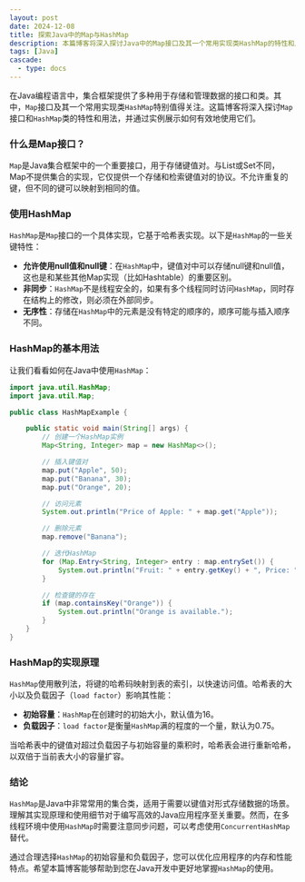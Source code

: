 ```yaml
---
layout: post
date: 2024-12-08
title: 探索Java中的Map与HashMap
description: 本篇博客将深入探讨Java中的Map接口及其一个常用实现类HashMap的特性和用法，帮助您更好地理解和使用它们。
tags: [Java]
cascade:
  - type: docs
---
```



在Java编程语言中，集合框架提供了多种用于存储和管理数据的接口和类。其中，`Map`接口及其一个常用实现类`HashMap`特别值得关注。这篇博客将深入探讨`Map`接口和`HashMap`类的特性和用法，并通过实例展示如何有效地使用它们。

### 什么是Map接口？

`Map`是Java集合框架中的一个重要接口，用于存储键值对。与List或Set不同，Map不提供集合的实现，它仅提供一个存储和检索键值对的协议。不允许重复的键，但不同的键可以映射到相同的值。

### 使用HashMap

`HashMap`是`Map`接口的一个具体实现，它基于哈希表实现。以下是`HashMap`的一些关键特性：

- **允许使用null值和null键**：在`HashMap`中，键值对中可以存储null键和null值，这也是和某些其他Map实现（比如Hashtable）的重要区别。
- **非同步**：`HashMap`不是线程安全的，如果有多个线程同时访问`HashMap`，同时存在结构上的修改，则必须在外部同步。
- **无序性**：存储在`HashMap`中的元素是没有特定的顺序的，顺序可能与插入顺序不同。
  
### HashMap的基本用法

让我们看看如何在Java中使用`HashMap`：

```java
import java.util.HashMap;
import java.util.Map;

public class HashMapExample {

    public static void main(String[] args) {
        // 创建一个HashMap实例
        Map<String, Integer> map = new HashMap<>();

        // 插入键值对
        map.put("Apple", 50);
        map.put("Banana", 30);
        map.put("Orange", 20);

        // 访问元素
        System.out.println("Price of Apple: " + map.get("Apple"));

        // 删除元素
        map.remove("Banana");

        // 迭代HashMap
        for (Map.Entry<String, Integer> entry : map.entrySet()) {
            System.out.println("Fruit: " + entry.getKey() + ", Price: " + entry.getValue());
        }

        // 检查键的存在
        if (map.containsKey("Orange")) {
            System.out.println("Orange is available.");
        }
    }
}
```

### HashMap的实现原理

`HashMap`使用散列法，将键的哈希码映射到表的索引，以快速访问值。哈希表的大小以及负载因子（`load factor`）影响其性能：

- **初始容量**：`HashMap`在创建时的初始大小，默认值为16。
- **负载因子**：`load factor`是衡量`HashMap`满的程度的一个量，默认为0.75。

当哈希表中的键值对超过负载因子与初始容量的乘积时，哈希表会进行重新哈希，以双倍于当前表大小的容量扩容。

### 结论

`HashMap`是Java中非常常用的集合类，适用于需要以键值对形式存储数据的场景。理解其实现原理和使用细节对于编写高效的Java应用程序至关重要。然而，在多线程环境中使用`HashMap`时需要注意同步问题，可以考虑使用`ConcurrentHashMap`替代。

通过合理选择`HashMap`的初始容量和负载因子，您可以优化应用程序的内存和性能特点。希望本篇博客能够帮助到您在Java开发中更好地掌握`HashMap`的使用。